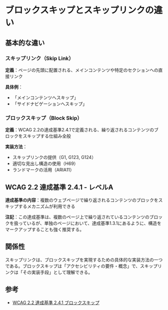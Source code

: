 # ブロックスキップとスキップリンクの違い

## 基本的な違い

### スキップリンク（Skip Link）
**定義**：ページの先頭に配置される、メインコンテンツや特定のセクションへの直接リンク

**具体例**：
- 「メインコンテンツへスキップ」
- 「サイドナビゲーションへスキップ」

### ブロックスキップ（Block Skip）
**定義**：WCAG 2.2の達成基準2.4.1で定義される、繰り返されるコンテンツのブロックをスキップする仕組み全般

**実装方法**：
- スキップリンクの提供（G1, G123, G124）
- 適切な見出し構造の使用（H69）
- ランドマークの活用（ARIA11）

## WCAG 2.2 達成基準 2.4.1 - レベルA

**達成基準の内容**：複数のウェブページで繰り返されるコンテンツのブロックをスキップするメカニズムが利用できる

**注記**：この達成基準は、複数のページ上で繰り返されているコンテンツのブロックを扱っているが、単独のページにおいて、達成基準1.3.1にあるように、構造をマークアップすることも強く推奨する。

## 関係性

スキップリンクは、ブロックスキップを実現するための具体的な実装方法の一つである。ブロックスキップは「アクセシビリティの要件・概念」で、スキップリンクは「その実装手段」として理解できる。

## 参考

- [WCAG 2.2 達成基準 2.4.1 ブロックスキップ](https://waic.jp/translations/WCAG22/Understanding/bypass-blocks)

